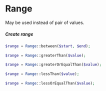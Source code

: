 # Range

May be used instead of pair of values.

##### Create range
```php
$range = Range::between($start, $end);
  
$range = Range::greaterThan($value);
  
$range = Range::greaterOrEqualThan($value);
  
$range = Range::lessThan($value);
  
$range = Range::lessOrEqualThan($value);
```